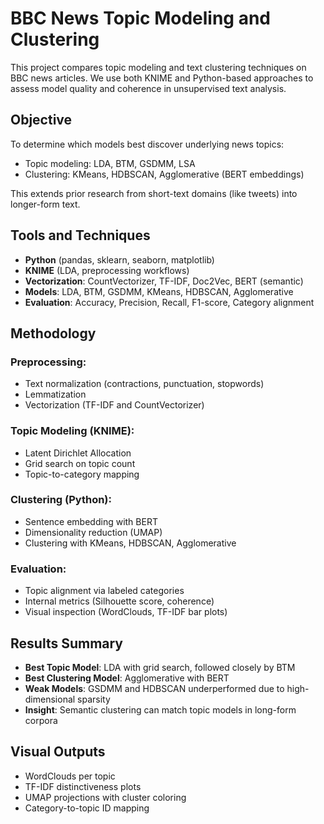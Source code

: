 # BBC News Topic Modeling and Clustering

This project compares topic modeling and text clustering techniques on BBC news articles. We use both KNIME and Python-based approaches to assess model quality and coherence in unsupervised text analysis.

## Objective

To determine which models best discover underlying news topics:
- Topic modeling: LDA, BTM, GSDMM, LSA
- Clustering: KMeans, HDBSCAN, Agglomerative (BERT embeddings)
  
This extends prior research from short-text domains (like tweets) into longer-form text.

## Tools and Techniques

- **Python** (pandas, sklearn, seaborn, matplotlib)
- **KNIME** (LDA, preprocessing workflows)
- **Vectorization**: CountVectorizer, TF-IDF, Doc2Vec, BERT (semantic)
- **Models**: LDA, BTM, GSDMM, KMeans, HDBSCAN, Agglomerative
- **Evaluation**: Accuracy, Precision, Recall, F1-score, Category alignment

## Methodology

### Preprocessing:
- Text normalization (contractions, punctuation, stopwords)
- Lemmatization
- Vectorization (TF-IDF and CountVectorizer)

### Topic Modeling (KNIME):
- Latent Dirichlet Allocation
- Grid search on topic count
- Topic-to-category mapping

### Clustering (Python):
- Sentence embedding with BERT
- Dimensionality reduction (UMAP)
- Clustering with KMeans, HDBSCAN, Agglomerative

### Evaluation:
- Topic alignment via labeled categories
- Internal metrics (Silhouette score, coherence)
- Visual inspection (WordClouds, TF-IDF bar plots)

## Results Summary

- **Best Topic Model**: LDA with grid search, followed closely by BTM
- **Best Clustering Model**: Agglomerative with BERT
- **Weak Models**: GSDMM and HDBSCAN underperformed due to high-dimensional sparsity
- **Insight**: Semantic clustering can match topic models in long-form corpora

## Visual Outputs

- WordClouds per topic
- TF-IDF distinctiveness plots
- UMAP projections with cluster coloring
- Category-to-topic ID mapping
